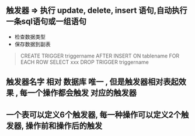 ## 触发器 => 执行 update, delete, insert 语句,自动执行 一条sql语句或一组语句
* 检查数据类型
* 保存数据到副表
> CREATE TRIGGER triggername AFTER INSERT ON tablename FOR EACH ROW SELECT xxx
> DROP TRIGGER triggername

## 触发器名字 相对 数据库 唯一 , 但是触发器相对表起效果 , 每一个操作都会触发 对应的触发器

## 一个表可以定义6个触发器, 每一种操作可以定义2个触发器, 操作前和操作后的触发